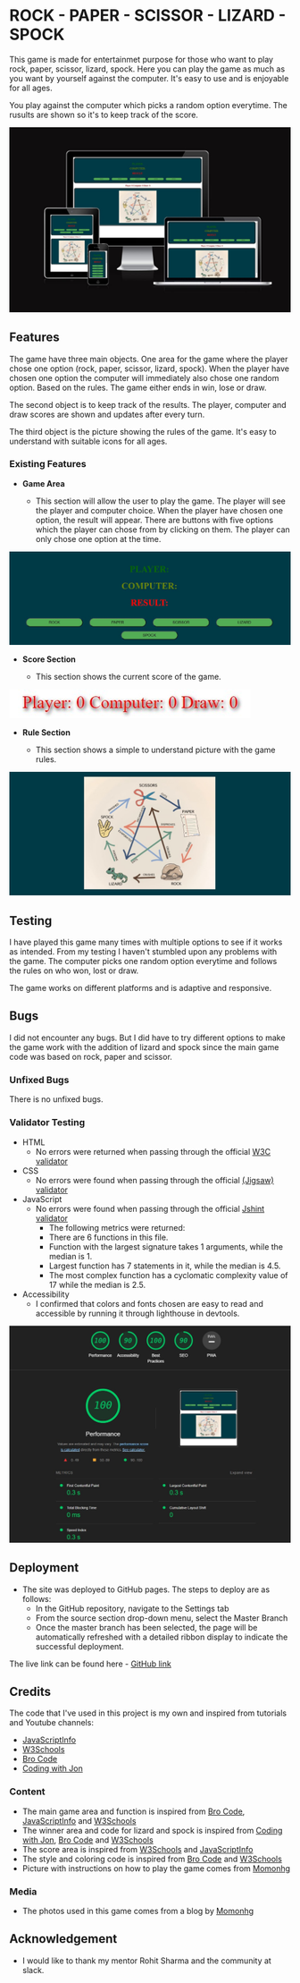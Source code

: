 # ROCK - PAPER - SCISSOR - LIZARD - SPOCK

This game is made for entertainmet purpose for those who want to play rock, paper, scissor, lizard, spock. Here you can play the game as much as you want by yourself against the computer. It's easy to use and is enjoyable for all ages.

You play against the computer which picks a random option everytime. The rusults are shown so it's to keep track of the score.

![Responsive Mockup](assets/images/2ndresponsive.jpg)

## Features

The game have three main objects. One area for the game where the player chose one option (rock, paper, scissor, lizard, spock). When the player have chosen one option the computer will immediately also chose one random option. Based on the rules. The game either ends in win, lose or draw.

The second object is to keep track of the results. The player, computer and draw scores are shown and updates after every turn.

The third object is the picture showing the rules of the game. It's easy to understand with suitable icons for all ages.

### Existing Features

- __Game Area__

  - This section will allow the user to play the game. The player will see the player and computer choice. When the player have chosen one option, the result will appear. There are buttons with five options which the player can chose from by clicking on them. The player can only chose one option at the time.

![Game](assets/images/2ndgame.jpg)

- __Score Section__

  - This section shows the current score of the game.

![Rules](assets/images/2ndscore.jpg)

- __Rule Section__

  - This section shows a simple to understand picture with the game rules.

![Rules](assets/images/2ndrules.jpg)

## Testing

I have played this game many times with multiple options to see if it works as intended. From my testing I haven't stumbled upon any problems with the game. The computer picks one random option everytime and follows the rules on who won, lost or draw.

The game works on different platforms and is adaptive and responsive.

## Bugs

I did not encounter any bugs. But I did have to try different options to make the game work with the addition of lizard and spock since the main game code was based on rock, paper and scissor.

### Unfixed Bugs

There is no unfixed bugs.

### Validator Testing

- HTML
  - No errors were returned when passing through the official [W3C validator](assets/images/2ndw3c.jpg)
- CSS
  - No errors were found when passing through the official [(Jigsaw) validator](assets/images/2ndw3.jpg)
- JavaScript
  - No errors were found when passing through the official [Jshint validator](assets/images/2ndjshint.jpg)
    - The following metrics were returned:
    - There are 6 functions in this file.
    - Function with the largest signature takes 1 arguments, while the median is 1.
    - Largest function has 7 statements in it, while the median is 4.5.
    - The most complex function has a cyclomatic complexity value of 17 while the median is 2.5.
- Accessibility
  - I confirmed that colors and fonts chosen are easy to read and accessible by running it through lighthouse in devtools.

![Lighthouse](assets/images/2ndlighthouse.jpg)

## Deployment

- The site was deployed to GitHub pages. The steps to deploy are as follows:
  - In the GitHub repository, navigate to the Settings tab
  - From the source section drop-down menu, select the Master Branch
  - Once the master branch has been selected, the page will be automatically refreshed with a detailed ribbon display to indicate the successful deployment.

The live link can be found here - [GitHub link](https://rebazp.github.io/P2RPSLSGame/)

## Credits

The code that I've used in this project is my own and inspired from tutorials and Youtube channels:

- [JavaScriptInfo](https://javascript.info)
- [W3Schools](https://www.w3schools.com)
- [Bro Code](https://www.youtube.com/watch?v=n1_vHArDBRA&ab_channel=BroCode)
- [Coding with Jon](https://www.youtube.com/watch?v=Nb1YRElHVLc&t=3s&ab_channel=CodingwithJohn)

### Content

- The main game area and function is inspired from [Bro Code](https://www.youtube.com/watch?v=n1_vHArDBRA&ab_channel=BroCode), [JavaScriptInfo](https://javascript.info) and [W3Schools](https://www.w3schools.com)
- The winner area and code for lizard and spock is inspired from [Coding with Jon](https://www.youtube.com/watch?v=Nb1YRElHVLc&t=3s&ab_channel=CodingwithJohn),  [Bro Code](https://www.youtube.com/watch?v=n1_vHArDBRA&ab_channel=BroCode) and [W3Schools](https://www.w3schools.com)
- The score area is inspired from [W3Schools](https://www.w3schools.com) and [JavaScriptInfo](https://javascript.info)
- The style and coloring code is inspired from [Bro Code](https://www.youtube.com/watch?v=n1_vHArDBRA&ab_channel=BroCode) and [W3Schools](https://www.w3schools.com)
- Picture with instructions on how to play the game comes from [Momonhg](https://www.momonhg.com/blog/rock-paper-scissors-lizard-and-spock-game)

### Media

- The photos used in this game comes from a blog by [Momonhg](<https://www.momonhg.com/blog/rock-paper-scissors-lizard-and-spock-game>)

## Acknowledgement

- I would like to thank my mentor Rohit Sharma and the community at slack.